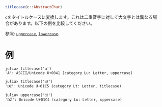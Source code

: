 ```julia
titlecase(c::AbstractChar)
```

`c`をタイトルケースに変換します。これは二重音字に対して大文字とは異なる場合があります。以下の例を比較してください。

参照: [`uppercase`](@ref), [`lowercase`](@ref).

# 例

```jldoctest
julia> titlecase('a')
'A': ASCII/Unicode U+0041 (category Lu: Letter, uppercase)

julia> titlecase('ǆ')
'ǅ': Unicode U+01C5 (category Lt: Letter, titlecase)

julia> uppercase('ǆ')
'Ǆ': Unicode U+01C4 (category Lu: Letter, uppercase)
```
